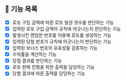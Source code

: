 ## 🚀 기능 목록
- [x] 로또 구입 금액에 따른 로또 발권 갯수를 판단하는 기능
- [x] 입력된 로또 구입 금액이 규칙에 어긋나는지 판단하는 기능
- [x] 발생시킨 랜덤한 번호를 이용해 로또를 생성하는 기능
- [x] 입력된 당첨 번호가 규칙에 어긋나는지 판단하는 기능
- [x] 입력된 보너스 번호의 유효성을 검증하는 기능
- [x] 수익률을 계산하는 기능
- [x] 당첨 결과를 판단하는 기능
- [x] 로또 판매 진행을 위한 출력을 담당하는 기능
- [x] 당첨 결과에 따른 출력을 담당하는 기능
